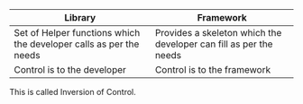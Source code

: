 Library | Framework
-- | --
Set of Helper functions which the developer calls as per the needs | Provides a skeleton which the developer can fill as per the needs
Control is to the developer | Control is to the framework

This is called Inversion of Control. 